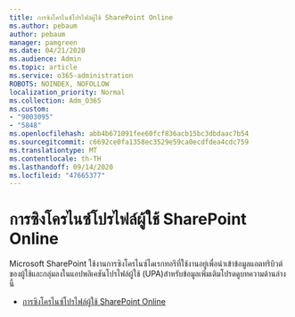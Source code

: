 ```yaml
---
title: การซิงโครไนซ์โปรไฟล์ผู้ใช้ SharePoint Online
ms.author: pebaum
author: pebaum
manager: pamgreen
ms.date: 04/21/2020
ms.audience: Admin
ms.topic: article
ms.service: o365-administration
ROBOTS: NOINDEX, NOFOLLOW
localization_priority: Normal
ms.collection: Adm_O365
ms.custom:
- "9003095"
- "5848"
ms.openlocfilehash: abb4b671091fee60fcf836acb15bc3dbdaac7b54
ms.sourcegitcommit: c6692ce0fa1358ec3529e59ca0ecdfdea4cdc759
ms.translationtype: MT
ms.contentlocale: th-TH
ms.lasthandoff: 09/14/2020
ms.locfileid: "47665377"
---
```

# <a name="sharepoint-online-user-profile-synchronization"></a>การซิงโครไนซ์โปรไฟล์ผู้ใช้ SharePoint Online

Microsoft SharePoint ใช้งานการซิงโครไนซ์ไดเรกทอรีที่ใช้งานอยู่เพื่อนำเข้าข้อมูลแอตทริบิวต์ของผู้ใช้และกลุ่มลงในแอปพลิเคชันโปรไฟล์ผู้ใช้ (UPA)สำหรับข้อมูลเพิ่มเติมโปรดดูบทความด้านล่างนี้

- [การซิงโครไนซ์โปรไฟล์ผู้ใช้ SharePoint Online](https://docs.microsoft.com/sharepoint/user-profile-sync)

